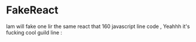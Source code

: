 # FakeReact
Iam will fake one lir the same react that 160 javascript line code , Yeahhh it's fucking cool
guild line : 
